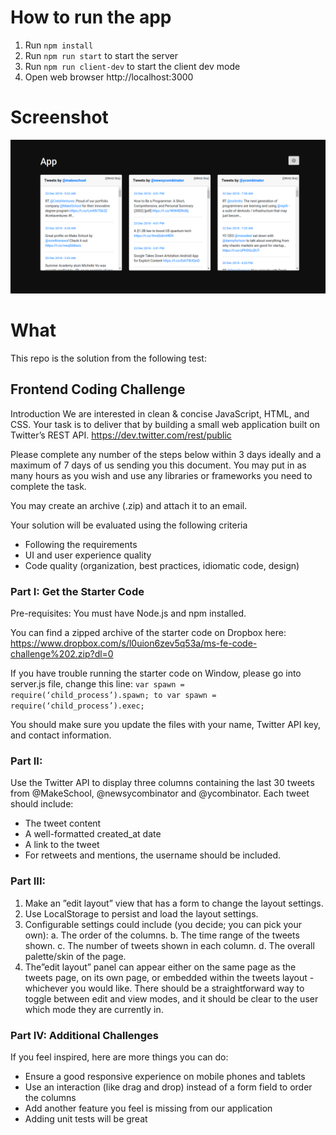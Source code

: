 # How to run the app
1. Run `npm install`
2. Run `npm run start` to start the server
3. Run `npm run client-dev` to start the client dev mode
4. Open web browser http://localhost:3000

# Screenshot
![tweets](tweets.png)

# What
This repo is the solution from the following test:

## Frontend Coding Challenge
Introduction
We are interested in clean & concise JavaScript, HTML, and CSS. Your task is to deliver that by building a small web application built on Twitter’s REST API.
https://dev.twitter.com/rest/public

Please complete any number of the steps below within 3 days ideally and a maximum  of 7 days of us sending you this document. You may put in as many hours as you wish and use any libraries or frameworks you need to complete the task.

You may create an archive (.zip) and attach it to an email.

Your solution will be evaluated using the following criteria

- Following the requirements
- UI and user experience quality
- Code quality (organization, best practices, idiomatic code, design)

### Part I: Get the Starter Code
Pre-requisites: You must have Node.js and npm installed.

You can find a  zipped archive of the starter code on Dropbox here:
https://www.dropbox.com/s/l0uion6zev5q53a/ms-fe-code-challenge%202.zip?dl=0

If you have trouble running the starter code on Window, please go into server.js file, change this line: `var spawn = require(‘child_process’).spawn; to var spawn = require(‘child_process’).exec;`

You should make sure you update the files with your name, Twitter API key, and contact information.

### Part II: 

Use the Twitter API to display three columns containing the last 30 tweets from @MakeSchool, @newsycombinator and @ycombinator. Each tweet should include:

- The tweet content
- A well-formatted created_at date
- A link to the tweet
- For retweets and mentions, the username should be included.

### Part III: 

1. Make an ”edit layout” view that has a form to change the layout settings.
2. Use LocalStorage to persist and load the layout settings.
3. Configurable settings could include (you decide; you can pick your own):
  a. The order of the columns.
  b. The time range of the tweets shown.
  c. The number of tweets shown in each column.
  d. The overall palette/skin of the page.
4. The”edit layout” panel can appear either on the same page as the tweets page, on its own page, or embedded within the tweets layout - whichever you would like. There should be a straightforward way to toggle between edit and view modes, and it should be clear to the user which mode they are currently in.

### Part IV: Additional Challenges
If you feel inspired, here are more things you can do:

- Ensure a good responsive experience on mobile phones and tablets
- Use an interaction (like drag and drop) instead of a form field to order the columns
- Add another feature you feel is missing from our application
- Adding unit tests will be great